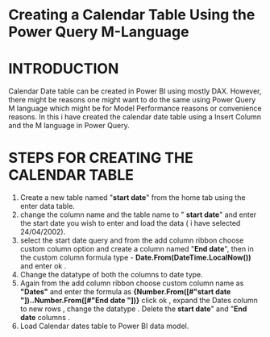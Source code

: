 # Creating a Calendar Table Using the Power Query M-Language
# INTRODUCTION
Calendar Date table can be created in Power BI using mostly DAX. However, there might be reasons one might want to do the same using Power Query M language which might be for Model Performance reasons or convenience reasons. In this i have created the calendar date table using a Insert Column and the M language in Power Query. 
# STEPS FOR CREATING THE CALENDAR TABLE 
1. Create a new table named "**start date**" from the home tab using the enter data table. 
2. change the column name and the table name to " **start date**" and enter the start date you wish to enter and load the data ( i have selected 24/04/2002).
3. select the start date query and from the add column ribbon choose custom column option and create a column named "**End date**", then in the custom column formula type - **Date.From(DateTime.LocalNow())** and enter ok . 
4. Change the datatype of both the columns to date type.
5. Again from the add column ribbon choose custom column name as **"Dates"** and enter the formula as **{Number.From([#"start date "])..Number.From([#"End date "])}** click ok , expand the Dates column to new rows , change the datatype . Delete the **start date**" and "**End date** columns . 
6. Load Calendar dates table to Power BI data model.
